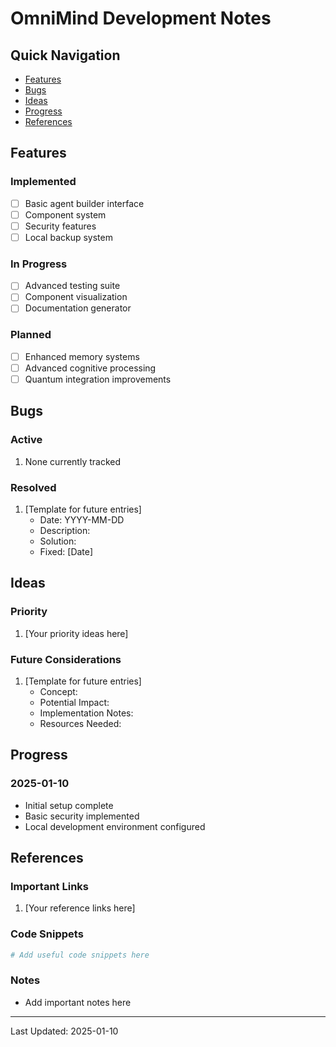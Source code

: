 # OmniMind Development Notes

## Quick Navigation
- [Features](#features)
- [Bugs](#bugs)
- [Ideas](#ideas)
- [Progress](#progress)
- [References](#references)

## Features
### Implemented
- [ ] Basic agent builder interface
- [ ] Component system
- [ ] Security features
- [ ] Local backup system

### In Progress
- [ ] Advanced testing suite
- [ ] Component visualization
- [ ] Documentation generator

### Planned
- [ ] Enhanced memory systems
- [ ] Advanced cognitive processing
- [ ] Quantum integration improvements

## Bugs
### Active
1. None currently tracked

### Resolved
1. [Template for future entries]
   - Date: YYYY-MM-DD
   - Description: 
   - Solution: 
   - Fixed: [Date]

## Ideas
### Priority
1. [Your priority ideas here]

### Future Considerations
1. [Template for future entries]
   - Concept:
   - Potential Impact:
   - Implementation Notes:
   - Resources Needed:

## Progress
### 2025-01-10
- Initial setup complete
- Basic security implemented
- Local development environment configured

## References
### Important Links
1. [Your reference links here]

### Code Snippets
```python
# Add useful code snippets here
```

### Notes
- Add important notes here

---
Last Updated: 2025-01-10
